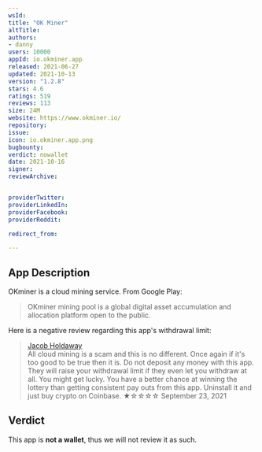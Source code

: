 ```yaml
---
wsId: 
title: "OK Miner"
altTitle: 
authors:
- danny
users: 10000
appId: io.okminer.app
released: 2021-06-27
updated: 2021-10-13
version: "1.2.8"
stars: 4.6
ratings: 519
reviews: 113
size: 24M
website: https://www.okminer.io/
repository: 
issue: 
icon: io.okminer.app.png
bugbounty: 
verdict: nowallet
date: 2021-10-16
signer: 
reviewArchive:


providerTwitter: 
providerLinkedIn: 
providerFacebook: 
providerReddit: 

redirect_from:

---
```



## App Description
OKminer is a cloud mining service. From Google Play:

> OKminer mining pool is a global digital asset accumulation and allocation platform open to the public.

Here is a negative review regarding this app's withdrawal limit:

> [Jacob Holdaway](https://play.google.com/store/apps/details?id=io.okminer.app&reviewId=gp%3AAOqpTOGq5Ae-S5udAyLjo9SvLbaslvgf40u1-IcGCujMmbdqFtZ0JXdh13_N8vjnQ9X5kXE131aCo5bgttglPG4)<br>
All cloud mining is a scam and this is no different. Once again if it's too good to be true then it is. Do not deposit any money with this app. They will raise your withdrawal limit if they even let you withdraw at all. You might get lucky. You have a better chance at winning the lottery than getting consistent pay outs from this app. Uninstall it and just buy crypto on Coinbase.
  ★☆☆☆☆ September 23, 2021 <br>


## Verdict
This app is **not a wallet**, thus we will not review it as such.
